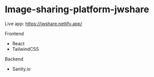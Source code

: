 # Image-sharing-platform-jwshare

Live app: https://jwshare.netlify.app/

Frontend

- React
- TailwindCSS

Backend

- Sanity.io
